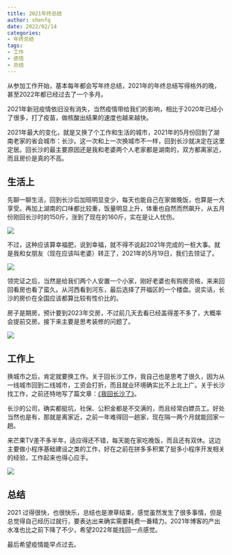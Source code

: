 ```yaml
---
title: 2021年终总结
author: shenfq
date: 2022/02/14
categories:
- 年终总结
tags:
- 工作
- 感悟
- 总结
---
```


从参加工作开始，基本每年都会写年终总结，2021年的年终总结写得格外的晚，甚至2022年都已经过去了一个多月。

2021年新冠疫情依旧没有消失，当然疫情带给我们的影响，相比于2020年已经小了很多，打了疫苗，做核酸出结果的速度也越来越快。

2021年最大的变化，就是又换了个工作和生活的城市，2021年的5月份回到了湖南老家的省会城市：长沙。这一次和上一次换城市不一样，回到长沙就决定在这里定居。回长沙的最主要原因还是我和老婆两个人老家都是湖南的，双方都离家近，而且房价是真的不高。

## 生活上

先聊一聊生活，回到长沙后加班明显变少，每天也能自己在家做晚饭，也算是一大享受。再加上湖南的口味都比较重，饭量明显上升，体重也自然而然飙升，从五月份刚回长沙时的150斤，涨到了现在的160斤，实在是让人忧伤。

![](https://file.shenfq.com/pic/202202102257314.png)

不过，这种应该算幸福肥，说到幸福，就不得不说起2021年完成的一桩大事。就是我和女朋友（现在应该叫老婆）转正了，2021年的5月19日，我们去领证了。

![](https://file.shenfq.com/pic/202202111423481.jpeg)

领完证之后，当然是给我们两个人安置一个小家，刚好老婆也有购房资格，来来回回看房也看了蛮久。从河西看到河东，最后选择了开福区的一个楼盘。说实话，长沙的房价在全国应该都算比较有性价比的。

房子是期房，预计要到2023年交房，不过前几天去看已经盖得差不多了，大概率会提前交房。接下来主要是思考装修的问题了。

![](https://file.shenfq.com/pic/202202111513640.png)

## 工作上

换城市之后，肯定就要换工作。关于回长沙工作，我自己也是思考了很久，因为从一线城市回到二线城市，工资会打折，而且就业环境确实比不上北上广。关于长沙找工作，之前还特地写了篇文章：[《我回长沙了》](https://blog.shenfq.com/posts/2021/%E6%88%91%E5%9B%9E%E9%95%BF%E6%B2%99%E4%BA%86.html)。

长沙的公司，确实都挺坑，社保、公积金都是不交满的，而且经常白嫖员工。好处当然也是有，那就是离家近，之前一年难得回一趟家，现在隔一两个月就能回家一趟。

来芒果TV差不多半年，适应得还不错，每天能在家吃晚饭，而且还有双休。这边主要做小程序基础建设之类的工作，好在之前在拼多多积累了挺多小程序开发相关的经验，工作起来也得心应手。

![](https://file.shenfq.com/pic/202202141531075.png)

## 总结

2021 过得很快，也很快乐，总结也是潦草结束，感觉虽然发生了很多事情，但是总觉得自己经历过就行，要表达出来确实需要耗费一番精力。2021年博客的产出水准也比之前下降了不少，希望2022年能找回一点感觉。

最后希望疫情能早点过去。